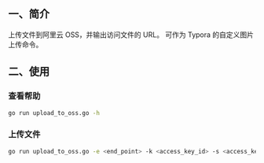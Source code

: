 ## 一、简介

上传文件到阿里云 OSS，并输出访问文件的 URL。
可作为 Typora 的自定义图片上传命令。

## 二、使用

### 查看帮助
```bash
go run upload_to_oss.go -h
```

### 上传文件
```bash
go run upload_to_oss.go -e <end_point> -k <access_key_id> -s <access_key_secret> -b <bucket_name> <file_absolute_path>[]
```
